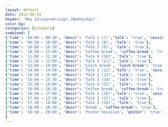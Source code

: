 ```yaml
---
layout: default
date: 2022-08-03
header: 'May 22<sup>nd</sup> (Wednesday)'
color-bg: 
categories: [schedule]
combined: [
{'time': '09:00 – 09:30', 'descr': 'Talk 1 (7)','talk': 'true', 'session': 'Session 4 (Title: tba, Chair: tba)'},
{'time': '09:30 – 10:00', 'descr': 'Talk 2 (8)', 'talk': 'true'},
{'time': '10:00 – 10:30', 'descr': 'Talk 3 (9)', 'talk': 'true'},
{'time': '10:30 – 11:00', 'descr': 'Coffee break', 'coffee-break': 'true'},
{'time': '11:00 – 11:30', 'descr': 'Talk 4 (10)', 'talk': 'true'},
{'time': '11:30 – 12:00', 'descr': 'Talk 5 (11)', 'talk': 'true'},
{'time': '12:00 – 14:00', 'descr': 'Lunch break', 'lunch-break': 'true'},
{'time': '14:00 – 14:30', 'descr': 'Talk 1 (12)','talk': 'true', 'session': 'Session 5 (Title: tba, Chair: tba)'},
{'time': '14:30 – 15:00', 'descr': 'Talk 2 (13)', 'talk': 'true'},
{'time': '15:00 – 15:30', 'descr': 'Talk 3 (14)', 'talk': 'true'},
{'time': '15:30 – 16:00', 'descr': 'Talk 4 (15)', 'talk': 'true'},
{'time': '16:00 – 16:30', 'descr': 'Coffee break', 'coffee-break': 'true'},
{'time': '16:30 – 17:00', 'descr': 'Talk 1 (16)','talk': 'true', 'session': 'Session 6 (Title: tba, Chair: tba)'},
{'time': '17:00 – 17:30', 'descr': 'Talk 2 (17)', 'talk': 'true'},
{'time': '17:30 – 18:00', 'descr': 'Talk 3 (18)', 'talk': 'true'},
{'time': '18:00 – 18:30', 'descr': 'Break', 'coffee-break': 'true'},
{'time': '18:30 – 20:00', 'descr': 'Poster Sesssion', 'poster': 'true'},
]
---
```

